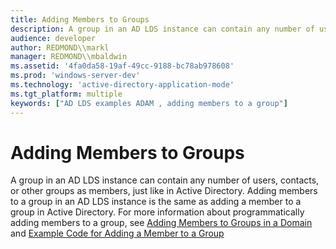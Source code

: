 ```yaml
---
title: Adding Members to Groups
description: A group in an AD LDS instance can contain any number of users, contacts, or other groups as members, just like in Active Directory. Adding members to a group in an AD LDS instance is the same as adding a member to a group in Active Directory.
audience: developer
author: REDMOND\\markl
manager: REDMOND\\mbaldwin
ms.assetid: '4fa0da58-19af-49cc-9188-bc78ab978608'
ms.prod: 'windows-server-dev'
ms.technology: 'active-directory-application-mode'
ms.tgt_platform: multiple
keywords: ["AD LDS examples ADAM , adding members to a group"]
---
```


# Adding Members to Groups

A group in an AD LDS instance can contain any number of users, contacts, or other groups as members, just like in Active Directory. Adding members to a group in an AD LDS instance is the same as adding a member to a group in Active Directory. For more information about programmatically adding members to a group, see [Adding Members to Groups in a Domain](https://msdn.microsoft.com/library/ms674995) and [Example Code for Adding a Member to a Group](https://msdn.microsoft.com/library/ms676310)

 

 




